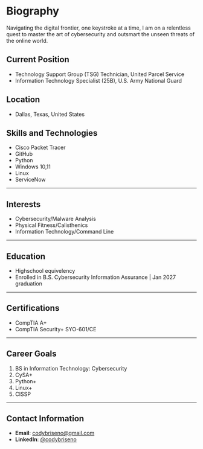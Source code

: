 # Biography
Navigating the digital frontier, one keystroke at a time, I am on a relentless quest to master the art of cybersecurity and outsmart the unseen threats of the online world.

## Current Position
- Technology Support Group (TSG) Technician, United Parcel Service
- Information Technology Specialist (25B), U.S. Army National Guard

## Location
- Dallas, Texas, United States

## Skills and Technologies

- Cisco Packet Tracer
- GitHub
- Python
- Windows 10,11
- Linux
- ServiceNow
---

## Interests

- Cybersecurity/Malware Analysis
- Physical Fitness/Calisthenics
- Information Technology/Command Line
---

## Education

- Highschool equivelency
- Enrolled in B.S. Cybersecurity Information Assurance | Jan 2027 graduation
---

## Certifications

- CompTIA A+
- CompTIA Security+ SYO-601/CE
---

## Career Goals

1. BS in Information Technology: Cybersecurity
2. CySA+
3. Python+
4. Linux+
5. CISSP
---

## Contact Information

- **Email**: [codybriseno@gmail.com](mailto:codybriseno@gmail.com)
- **LinkedIn**: [@codybriseno](https://www.linkedin.com/in/codybriseno)

